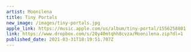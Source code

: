 ```yaml
---
artist: Moonilena
title: Tiny Portals
new_image: /images/tiny-portals.jpg
apple_link: https://music.apple.com/us/album/tiny-portal/1556258801
link: https://www.dropbox.com/s/20y40mtqhh8cvza/Moonilena.zip?dl=1
published_date: 2021-03-31T18:19:51.707Z
---
```

